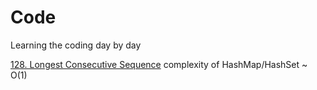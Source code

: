 # Code
Learning the coding day by day

[128. Longest Consecutive Sequence](https://leetcode.com/problems/longest-consecutive-sequence/?tab=Description) complexity of HashMap/HashSet ~ O(1)
